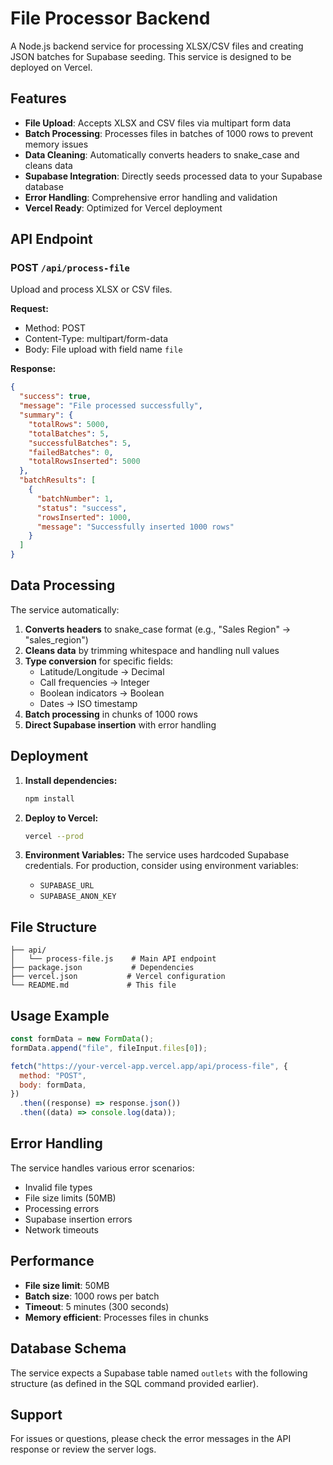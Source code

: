 # File Processor Backend

A Node.js backend service for processing XLSX/CSV files and creating JSON batches for Supabase seeding. This service is designed to be deployed on Vercel.

## Features

- **File Upload**: Accepts XLSX and CSV files via multipart form data
- **Batch Processing**: Processes files in batches of 1000 rows to prevent memory issues
- **Data Cleaning**: Automatically converts headers to snake_case and cleans data
- **Supabase Integration**: Directly seeds processed data to your Supabase database
- **Error Handling**: Comprehensive error handling and validation
- **Vercel Ready**: Optimized for Vercel deployment

## API Endpoint

### POST `/api/process-file`

Upload and process XLSX or CSV files.

**Request:**

- Method: POST
- Content-Type: multipart/form-data
- Body: File upload with field name `file`

**Response:**

```json
{
  "success": true,
  "message": "File processed successfully",
  "summary": {
    "totalRows": 5000,
    "totalBatches": 5,
    "successfulBatches": 5,
    "failedBatches": 0,
    "totalRowsInserted": 5000
  },
  "batchResults": [
    {
      "batchNumber": 1,
      "status": "success",
      "rowsInserted": 1000,
      "message": "Successfully inserted 1000 rows"
    }
  ]
}
```

## Data Processing

The service automatically:

1. **Converts headers** to snake_case format (e.g., "Sales Region" → "sales_region")
2. **Cleans data** by trimming whitespace and handling null values
3. **Type conversion** for specific fields:
   - Latitude/Longitude → Decimal
   - Call frequencies → Integer
   - Boolean indicators → Boolean
   - Dates → ISO timestamp
4. **Batch processing** in chunks of 1000 rows
5. **Direct Supabase insertion** with error handling

## Deployment

1. **Install dependencies:**

   ```bash
   npm install
   ```

2. **Deploy to Vercel:**

   ```bash
   vercel --prod
   ```

3. **Environment Variables:**
   The service uses hardcoded Supabase credentials. For production, consider using environment variables:
   - `SUPABASE_URL`
   - `SUPABASE_ANON_KEY`

## File Structure

```
├── api/
│   └── process-file.js    # Main API endpoint
├── package.json           # Dependencies
├── vercel.json           # Vercel configuration
└── README.md             # This file
```

## Usage Example

```javascript
const formData = new FormData();
formData.append("file", fileInput.files[0]);

fetch("https://your-vercel-app.vercel.app/api/process-file", {
  method: "POST",
  body: formData,
})
  .then((response) => response.json())
  .then((data) => console.log(data));
```

## Error Handling

The service handles various error scenarios:

- Invalid file types
- File size limits (50MB)
- Processing errors
- Supabase insertion errors
- Network timeouts

## Performance

- **File size limit**: 50MB
- **Batch size**: 1000 rows per batch
- **Timeout**: 5 minutes (300 seconds)
- **Memory efficient**: Processes files in chunks

## Database Schema

The service expects a Supabase table named `outlets` with the following structure (as defined in the SQL command provided earlier).

## Support

For issues or questions, please check the error messages in the API response or review the server logs.
